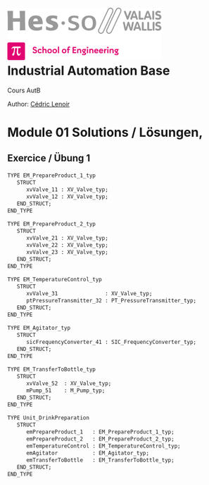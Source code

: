 <h1 align="left">
  <br>
  <img src="./img/hei-en.png" alt="HEI-Vs Logo" width="350">
  <br>
  Industrial Automation Base
  <br>
</h1>

Cours AutB

Author: [Cédric Lenoir](mailto:cedric.lenoir@hevs.ch)

# Module 01 Solutions / Lösungen,

## Exercice / Übung 1 

```iecst
TYPE EM_PrepareProduct_1_typ
   STRUCT
      xvValve_11 : XV_Valve_typ;
      xvValve_12 : XV_Valve_typ;
   END_STRUCT;
END_TYPE
```

```iecst
TYPE EM_PrepareProduct_2_typ
   STRUCT
      xvValve_21 : XV_Valve_typ;
      xvValve_22 : XV_Valve_typ;
      xvValve_23 : XV_Valve_typ;
   END_STRUCT;
END_TYPE
```

```iecst
TYPE EM_TemperatureControl_typ
   STRUCT
      xvValve_31               : XV_Valve_typ;
      ptPressureTransmitter_32 : PT_PressureTransmitter_typ;
   END_STRUCT;
END_TYPE
```
```iecst
TYPE EM_Agitator_typ
   STRUCT
      sicFrequencyConverter_41 : SIC_FrequencyConverter_typ;
   END_STRUCT;
END_TYPE
```

```iecst
TYPE EM_TransferToBottle_typ
   STRUCT
      xvValve_52  : XV_Valve_typ;
      mPump_51    : M_Pump_typ;
   END_STRUCT;
END_TYPE
```

```iecst
TYPE Unit_DrinkPreparation
   STRUCT
      emPrepareProduct_1   : EM_PrepareProduct_1_typ;
      emPrepareProduct_2   : EM_PrepareProduct_2_typ;
      emTemperatureControl : EM_TemperatureControl_typ;
      emAgitator           : EM_Agitator_typ;
      emTransferToBottle   : EM_TransferToBottle_typ;
   END_STRUCT;
END_TYPE
```
